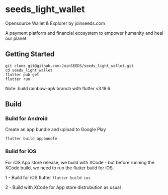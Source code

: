 # seeds_light_wallet

Opensource Wallet & Explorer by joinseeds.com

A payment platform and financial ecosystem to empower humanity and heal our planet

## Getting Started

```
git clone git@github.com:JoinSEEDS/seeds_light_wallet.git
cd seeds_light_wallet
flutter pub get
flutter run
```
Note: build rainbow-apk branch with flutter v3.19.6
## Build

### Build for Android

Create an app bundle and upload to Google Play

```flutter build appbundle```

### Build for iOS 

For iOS App store release, we build with XCode - but before running the XCode build, we need to run the flutter build for iOS.

1 - Build for iOS flutter
```flutter build ios```

2 - Build with XCode for App store distrubution as usual

